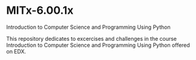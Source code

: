 # MITx-6.00.1x
Introduction to Computer Science and Programming Using Python

This repository dedicates to excercises and challenges in the course Introduction to Computer Science and Programming Using Python offered on EDX.
